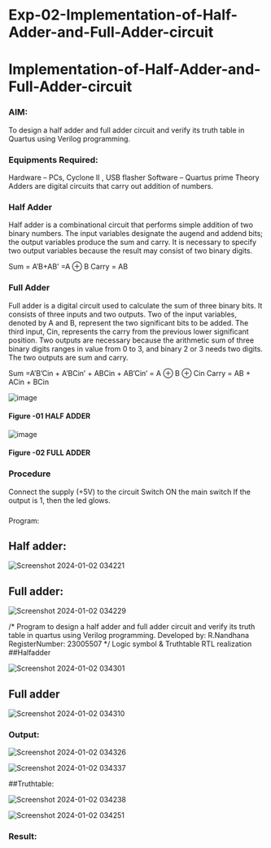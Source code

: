 # Exp-02-Implementation-of-Half-Adder-and-Full-Adder-circuit

# Implementation-of-Half-Adder-and-Full-Adder-circuit
### AIM:
To design a half adder and full adder circuit and verify its truth table in Quartus using Verilog programming.

### Equipments Required:
Hardware – PCs, Cyclone II , USB flasher
Software – Quartus prime
Theory
Adders are digital circuits that carry out addition of numbers.

### Half Adder
Half adder is a combinational circuit that performs simple addition of two binary numbers. The input variables designate the augend and addend bits; the output variables produce the sum and carry. It is necessary to specify two output variables because the result may consist of two binary digits.

Sum = A’B+AB’ =A ⊕ B Carry = AB

### Full Adder
Full adder is a digital circuit used to calculate the sum of three binary bits. It consists of three inputs and two outputs. Two of the input variables, denoted by A and B, represent the two significant bits to be added. The third input, Cin, represents the carry from the previous lower significant position. Two outputs are necessary because the arithmetic sum of three binary digits ranges in value from 0 to 3, and binary 2 or 3 needs two digits. The two outputs are sum and carry.

Sum =A’B’Cin + A’BCin’ + ABCin + AB’Cin’ = A ⊕ B ⊕ Cin Carry = AB + ACin + BCin

 ![image](https://user-images.githubusercontent.com/36288975/163552156-a13e5a56-c638-4110-97d9-8896907c8d25.png)

#### Figure -01 HALF ADDER 


![image](https://user-images.githubusercontent.com/36288975/163552057-b3547877-6d07-45b4-b7e0-bcfebfad9e1d.png)

#### Figure -02 FULL ADDER 

### Procedure

Connect the supply (+5V) to the circuit
Switch ON the main switch
If the output is 1, then the led glows.
### 
Program:
## Half adder:
![Screenshot 2024-01-02 034221](https://github.com/Nandy-nan/Exp-02-Implementation-of-Half-Adder-and-Full-Adder-circuit/assets/153698914/eff59298-9165-40f8-8a86-cfe86c8692de)

## Full adder:


![Screenshot 2024-01-02 034229](https://github.com/Nandy-nan/Exp-02-Implementation-of-Half-Adder-and-Full-Adder-circuit/assets/153698914/05b0950a-de46-4c0b-9b17-5a64b20bd29c)


/*
Program to design a half adder and full adder circuit and verify its truth table in quartus using Verilog programming.
Developed by: R.Nandhana
RegisterNumber: 23005507 
*/
Logic symbol & Truthtable
RTL realization
##Halfadder

![Screenshot 2024-01-02 034301](https://github.com/Nandy-nan/Exp-02-Implementation-of-Half-Adder-and-Full-Adder-circuit/assets/153698914/8283c695-a8d4-4079-ac5e-9ea0afa905cc)

## Full adder

![Screenshot 2024-01-02 034310](https://github.com/Nandy-nan/Exp-02-Implementation-of-Half-Adder-and-Full-Adder-circuit/assets/153698914/a446217c-0ed2-4be4-b6aa-3cc8d268c220)



### Output:

![Screenshot 2024-01-02 034326](https://github.com/Nandy-nan/Exp-02-Implementation-of-Half-Adder-and-Full-Adder-circuit/assets/153698914/ddb424d7-905e-466e-af61-4be4b24b85c6)

![Screenshot 2024-01-02 034337](https://github.com/Nandy-nan/Exp-02-Implementation-of-Half-Adder-and-Full-Adder-circuit/assets/153698914/2d10afb9-ba4b-4be7-a3ea-5f04aba0ebd6)


##Truthtable:

![Screenshot 2024-01-02 034238](https://github.com/Nandy-nan/Exp-02-Implementation-of-Half-Adder-and-Full-Adder-circuit/assets/153698914/4ce910d7-27b9-48f3-b028-bd65f03c1ddb)

![Screenshot 2024-01-02 034251](https://github.com/Nandy-nan/Exp-02-Implementation-of-Half-Adder-and-Full-Adder-circuit/assets/153698914/0a51e04f-9563-4588-b473-c59d1d797957)






### Result:
